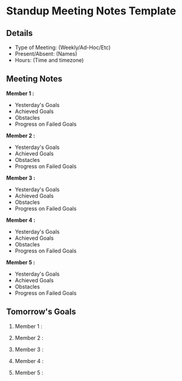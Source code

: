 # Standup Meeting Notes Template

## Details

- Type of Meeting: (Weekly/Ad-Hoc/Etc)
- Present/Absent: (Names)
- Hours: (Time and timezone)

## Meeting Notes

**Member 1 :**
- Yesterday's Goals
- Achieved Goals  
- Obstacles
- Progress on Failed Goals


**Member 2 :**
- Yesterday's Goals
- Achieved Goals  
- Obstacles
- Progress on Failed Goals


**Member 3 :**
- Yesterday's Goals
- Achieved Goals  
- Obstacles
- Progress on Failed Goals


**Member 4 :**
- Yesterday's Goals
- Achieved Goals  
- Obstacles
- Progress on Failed Goals


**Member 5 :**
- Yesterday's Goals
- Achieved Goals  
- Obstacles
- Progress on Failed Goals

## Tomorrow's Goals

1. Member 1 :

2. Member 2 :

3. Member 3 :

4. Member 4 :

5. Member 5 :
